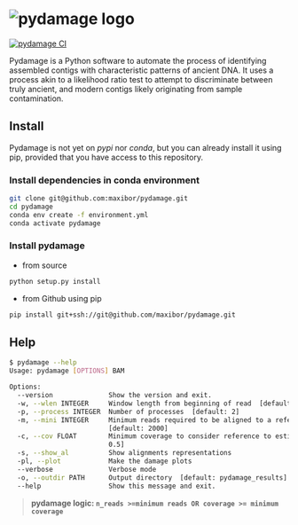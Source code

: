# ![pydamage logo](docs/img/logo.png)

[![pydamage CI](https://github.com/maxibor/pydamage/workflows/pydamage_ci/badge.svg)](https://github.com/maxibor/pydamage/actions)

Pydamage is a Python software to automate the process of identifying assembled contigs with characteristic patterns of ancient DNA.
It uses a process akin to a likelihood ratio test to attempt to discriminate between truly ancient, and modern contigs likely originating from sample contamination.

## Install

Pydamage is not yet on *pypi* nor *conda*, but you can already install it using pip, provided that you have access to this repository.

### Install dependencies in conda environment

```bash
git clone git@github.com:maxibor/pydamage.git
cd pydamage
conda env create -f environment.yml
conda activate pydamage
```

### Install pydamage

- from source

```bash
python setup.py install
```

- from Github using pip

```bash
pip install git+ssh://git@github.com/maxibor/pydamage.git
```

## Help

```bash
$ pydamage --help
Usage: pydamage [OPTIONS] BAM

Options:
  --version              Show the version and exit.
  -w, --wlen INTEGER     Window length from beginning of read  [default: 20]
  -p, --process INTEGER  Number of processes  [default: 2]
  -m, --mini INTEGER     Minimum reads required to be aligned to a reference to estimate damage
                         [default: 2000]
  -c, --cov FLOAT        Minimum coverage to consider reference to estimate damage [default:
                         0.5]
  -s, --show_al          Show alignments representations
  -pl, --plot            Make the damage plots
  --verbose              Verbose mode
  -o, --outdir PATH      Output directory  [default: pydamage_results]
  --help                 Show this message and exit.
```

> **pydamage logic: `n_reads >=minimum reads OR coverage >= minimum coverage`**
